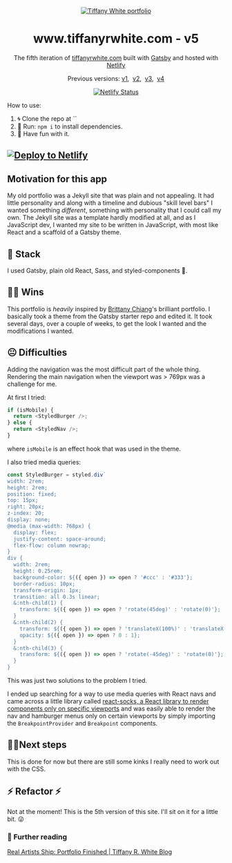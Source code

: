 <div align="center">
  <a href="https://github.com/twhite96/portfolio-v5">
    <img src="https://res.cloudinary.com/twhiteblog/image/upload/c_scale,q_100,w_333/v1600111898/trw-github.png" alt="Tiffany White portfolio" />
  </a>
</div>
<h1 align="center">www.tiffanyrwhite.com - v5</h1>
<p align="center">
  The fifth iteration of <a href="https://www.tiffanyrwhite.com">tiffanyrwhite.com</a> built with <a href="https://www.gatsbyjs.org/">Gatsby</a> and hosted with <a href="https://www.netlify.com/">Netlify</a>
</p>
<p align="center">
  Previous versions:
  <a href="https://github.com/twhite96/v1">v1</a>,&nbsp;
  <a href="https://github.com/twhite96/v2">v2</a>,&nbsp;
  <a href="https://github.com/twhite96/v3">v3</a>,&nbsp;
  <a href="https://github.com/twhite96/v4">v4</a>
</p>

<p align="center">
  <a href="https://app.netlify.com/sites/twhite-portfolio/deploys"><img src="https://api.netlify.com/api/v1/badges/e3f186c5-5bc0-4578-b552-b71c555f6913/deploy-status" alt="Netlify Status"></a>
</p>

How to use:

1. 🌀 Clone the repo at ``
2. 🏃 Run: `npm i` to install dependencies.
3. 🎊 Have fun with it.

## [![Deploy to Netlify](https://www.netlify.com/img/deploy/button.svg)](https://app.netlify.com/start/deploy?repository=https://github.com/twhite96/portfolio-v5)

## Motivation for this app

My old portfolio was a Jekyll site that was plain and not appealing. It had little personality and along with a timeline and dubious "skill level bars" I wanted something _different_, something with personality that I could call my own. The Jekyll site was a template hardly modified at all, and as I JavaScript dev, I wanted my site to be written in JavaScript, with most like React and a scaffold of a Gatsby theme.

## 🥞 Stack

I used Gatsby, plain old React, Sass, and styled-components 💅.

## 👊🏽 Wins

This portfolio is _heavily_ inspired by [Brittany Chiang](https://brittanychiang.com/)'s brilliant portfolio. I basically took a theme from the Gatsby starter repo and edited it. It took several days, over a couple of weeks, to get the look I wanted and the modifications I wanted.

## 😐 Difficulties

Adding the navigation was the most difficult part of the whole thing. Rendering the main navigation when the viewport was > 769px was a challenge for me.

At first I tried:

```js
if (isMobile) {
  return <StyledBurger />;
} else {
  return <StyledNav />;
}
```

where `isMobile` is an effect hook that was used in the theme.

I also tried media queries:

```js
const StyledBurger = styled.div`
width: 2rem;
height: 2rem;
position: fixed;
top: 15px;
right: 20px;
z-index: 20;
display: none;
@media (max-width: 768px) {
  display: flex;
  justify-content: space-around;
  flex-flow: column nowrap;
}
div {
  width: 2rem;
  height: 0.25rem;
  background-color: ${({ open }) => open ? '#ccc' : '#333'};
  border-radius: 10px;
  transform-origin: 1px;
  transition: all 0.3s linear;
  &:nth-child(1) {
    transform: ${({ open }) => open ? 'rotate(45deg)' : 'rotate(0)'};
  }
  &:nth-child(2) {
    transform: ${({ open }) => open ? 'translateX(100%)' : 'translateX(0)'};
    opacity: ${({ open }) => open ? 0 : 1};
  }
  &:nth-child(3) {
    transform: ${({ open }) => open ? 'rotate(-45deg)' : 'rotate(0)'};
  }
}
```

This was just two solutions to the problem I tried.

I ended up searching for a way to use media queries with React navs and came across a little library called [react-socks, a React library to render components only on specific viewports](https://github.com/flexdinesh/react-socks) and was easily able to render the nav and hamburger menus only on certain viewports by simply importing the `BreakpointProvider` and `Breakpoint` components.

## 🚶‍♂️Next steps

This is done for now but there are still some kinks I really need to work out with the CSS.

## ⚡ Refactor ⚡

Not at the moment! This is the 5th version of this site. I'll sit on it for a little bit. 😜

### 📘 Further reading

[Real Artists Ship: Portfolio Finished | Tiffany R. White Blog](https://tiffanywhite.dev/2020/10/12/real-artists-ship/)
